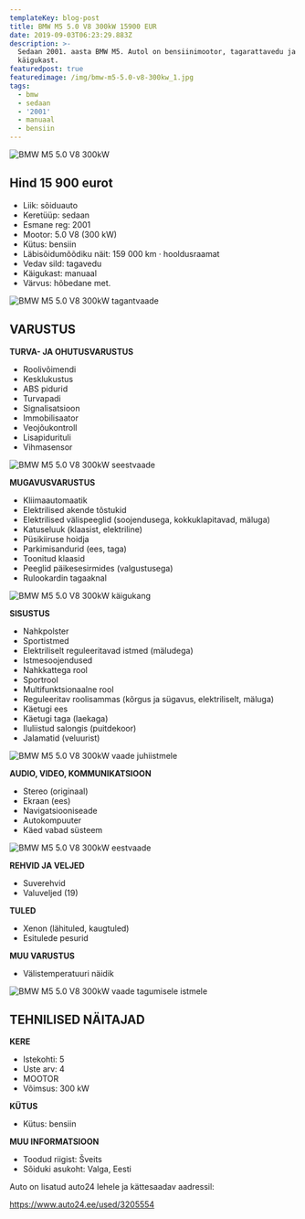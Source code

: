 ```yaml
---
templateKey: blog-post
title: BMW M5 5.0 V8 300kW 15900 EUR
date: 2019-09-03T06:23:29.883Z
description: >-
  Sedaan 2001. aasta BMW M5. Autol on bensiinimootor, tagarattavedu ja manuaal
  käigukast.
featuredpost: true
featuredimage: /img/bmw-m5-5.0-v8-300kw_1.jpg
tags:
  - bmw
  - sedaan
  - '2001'
  - manuaal
  - bensiin
---
```

![BMW M5 5.0 V8 300kW](/img/bmw-m5-5.0-v8-300kw_1.jpg "BMW M5 5.0 V8 300kW")

## Hind 15 900 eurot

* Liik:	sõiduauto
* Keretüüp:	sedaan
* Esmane reg:	2001
* Mootor:	5.0 V8 (300 kW)
* Kütus:	bensiin
* Läbisõidumõõdiku näit:	159 000 km · hooldusraamat
* Vedav sild:	tagavedu
* Käigukast:	manuaal
* Värvus:	hõbedane met.

![BMW M5 5.0 V8 300kW tagantvaade](/img/bmw-m5-5.0-v8-300kw_8.jpg "BMW M5 5.0 V8 300kW tagantvaade")

## VARUSTUS

**TURVA- JA OHUTUSVARUSTUS**

* Roolivõimendi
* Kesklukustus
* ABS pidurid
* Turvapadi
* Signalisatsioon
* Immobilisaator
* Veojõukontroll
* Lisapidurituli
* Vihmasensor

![BMW M5 5.0 V8 300kW seestvaade](/img/bmw-m5-5.0-v8-300kw_9.jpg "BMW M5 5.0 V8 300kW seestvaade")

**MUGAVUSVARUSTUS**

* Kliimaautomaatik
* Elektrilised akende tõstukid
* Elektrilised välispeeglid (soojendusega, kokkuklapitavad, mäluga)
* Katuseluuk (klaasist, elektriline)
* Püsikiiruse hoidja
* Parkimisandurid (ees, taga)
* Toonitud klaasid
* Peeglid päikesesirmides (valgustusega)
* Rulookardin tagaaknal

![BMW M5 5.0 V8 300kW käigukang](/img/bmw-m5-5.0-v8-300kw_7.jpg "BMW M5 5.0 V8 300kW käigukang")

**SISUSTUS**

* Nahkpolster
* Sportistmed
* Elektriliselt reguleeritavad istmed (mäludega)
* Istmesoojendused
* Nahkkattega rool
* Sportrool
* Multifunktsionaalne rool
* Reguleeritav roolisammas (kõrgus ja sügavus, elektriliselt, mäluga)
* Käetugi ees
* Käetugi taga (laekaga)
* Iluliistud salongis (puitdekoor)
* Jalamatid (veluurist)

![BMW M5 5.0 V8 300kW vaade juhiistmele](/img/bmw-m5-5.0-v8-300kw_6.jpg "BMW M5 5.0 V8 300kW vaade juhiistmele")

**AUDIO, VIDEO, KOMMUNIKATSIOON**

* Stereo (originaal)
* Ekraan (ees)
* Navigatsiooniseade
* Autokompuuter
* Käed vabad süsteem

![BMW M5 5.0 V8 300kW eestvaade](/img/bmw-m5-5.0-v8-300kw_2.jpg "BMW M5 5.0 V8 300kW eestvaade")

**REHVID JA VELJED**

* Suverehvid
* Valuveljed (19)

**TULED**

* Xenon (lähituled, kaugtuled)
* Esitulede pesurid

**MUU VARUSTUS**

* Välistemperatuuri näidik

![BMW M5 5.0 V8 300kW vaade tagumisele istmele](/img/bmw-m5-5.0-v8-300kw_5.jpg "BMW M5 5.0 V8 300kW vaade tagumisele istmele")

## TEHNILISED NÄITAJAD

**KERE**

* Istekohti:	5
* Uste arv:	4
* MOOTOR
* Võimsus:	300 kW

**KÜTUS**

* Kütus:	bensiin

**MUU INFORMATSIOON**

* Toodud riigist: Šveits
* Sõiduki asukoht: Valga, Eesti

Auto on lisatud auto24 lehele ja kättesaadav aadressil:

<https://www.auto24.ee/used/3205554>
